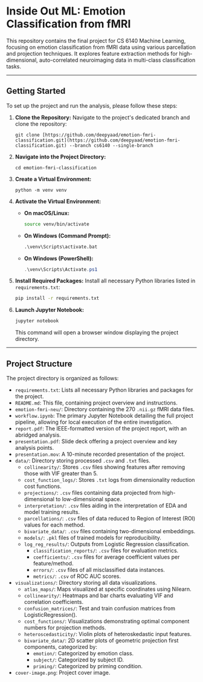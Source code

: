 # Inside Out ML: Emotion Classification from fMRI

This repository contains the final project for CS 6140 Machine Learning, focusing on emotion classification from fMRI data using various parcellation and projection techniques. It explores feature extraction methods for high-dimensional, auto-correlated neuroimaging data in multi-class classification tasks.

---

## Getting Started

To set up the project and run the analysis, please follow these steps:

1.  **Clone the Repository:**
    Navigate to the project's dedicated branch and clone the repository:
    ```
    git clone [https://github.com/deepyaad/emotion-fmri-classification.git](https://github.com/deepyaad/emotion-fmri-classification.git) --branch cs6140 --single-branch
    ```

2.  **Navigate into the Project Directory:**
    ```
    cd emotion-fmri-classification
    ```

3.  **Create a Virtual Environment:**
    ```
    python -m venv venv
    ```

4.  **Activate the Virtual Environment:**
    * **On macOS/Linux:**
        ```bash
        source venv/bin/activate
        ```
    * **On Windows (Command Prompt):**
        ```cmd
        .\venv\Scripts\activate.bat
        ```
    * **On Windows (PowerShell):**
        ```powershell
        .\venv\Scripts\Activate.ps1
        ```

5.  **Install Required Packages:**
    Install all necessary Python libraries listed in `requirements.txt`:
    ```bash
    pip install -r requirements.txt
    ```

6.  **Launch Jupyter Notebook:**
    ```bash
    jupyter notebook
    ```
    This command will open a browser window displaying the project directory.

---

## Project Structure

The project directory is organized as follows:

* `requirements.txt`: Lists all necessary Python libraries and packages for the project.
* `README.md`: This file, containing project overview and instructions.
* `emotion-fmri-neu/`: Directory containing the 270 `.nii.gz` fMRI data files.
* `workflow.ipynb`: The primary Jupyter Notebook detailing the full project pipeline, allowing for local execution of the entire investigation.
* `report.pdf`: The IEEE-formatted version of the project report, with an abridged analysis.
* `presentation.pdf`: Slide deck offering a project overview and key analysis points.
* `presentation.mov`: A 10-minute recorded presentation of the project.
* `data/`: Directory storing processed `.csv` and `.txt` files.
    * `collinearity/`: Stores `.csv` files showing features after removing those with VIF greater than 5.
    * `cost_function_logs/`: Stores `.txt` logs from dimensionality reduction cost functions.
    * `projections/`: `.csv` files containing data projected from high-dimensional to low-dimensional space.
    * `interpretation/`: `.csv` files aiding in the interpretation of EDA and model training results.
    * `parcellations/`: `.csv` files of data reduced to Region of Interest (ROI) values for each method.
    * `bivariate_data/`: `.csv` files containing two-dimensional embeddings.
    * `models/`: `.pkl` files of trained models for reproducibility.
    * `log_reg_results/`: Outputs from Logistic Regression classification.
        * `classification_reports/`: `.csv` files for evaluation metrics.
        * `coefficients/`: `.csv` files for average coefficient values per feature/method.
        * `errors/`: `.csv` files of all misclassified data instances.
        * `metrics/`: `.csv` of ROC AUC scores.
* `visualizations/`: Directory storing all data visualizations.
    * `atlas_maps/`: Maps visualized at specific coordinates using Nilearn.
    * `collinearity/`: Heatmaps and bar charts evaluating VIF and correlation coefficients.
    * `confusion_matrices/`: Test and train confusion matrices from LogisticRegression().
    * `cost_functions/`: Visualizations demonstrating optimal component numbers for projection methods.
    * `heteroscedasticity/`: Violin plots of heteroskedastic input features.
    * `bivariate_data/`: 2D scatter plots of geometric projection first components, categorized by:
        * `emotion/`: Categorized by emotion class.
        * `subject/`: Categorized by subject ID.
        * `priming/`: Categorized by priming condition.
* `cover-image.png`: Project cover image.
